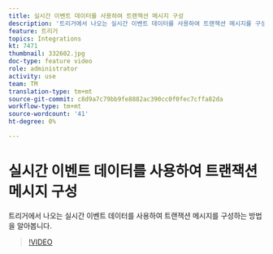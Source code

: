 ```yaml
---
title: 실시간 이벤트 데이터를 사용하여 트랜잭션 메시지 구성
description: '트리거에서 나오는 실시간 이벤트 데이터를 사용하여 트랜잭션 메시지를 구성하는 방법을 알아봅니다. '
feature: 트리거
topics: Integrations
kt: 7471
thumbnail: 332602.jpg
doc-type: feature video
role: administrator
activity: use
team: TM
translation-type: tm+mt
source-git-commit: c8d9a7c79bb9fe8882ac390cc0f0fec7cffa82da
workflow-type: tm+mt
source-wordcount: '41'
ht-degree: 0%

---
```



# 실시간 이벤트 데이터를 사용하여 트랜잭션 메시지 구성

트리거에서 나오는 실시간 이벤트 데이터를 사용하여 트랜잭션 메시지를 구성하는 방법을 알아봅니다.

>[!VIDEO](https://video.tv.adobe.com/v/332602?quality=12)

